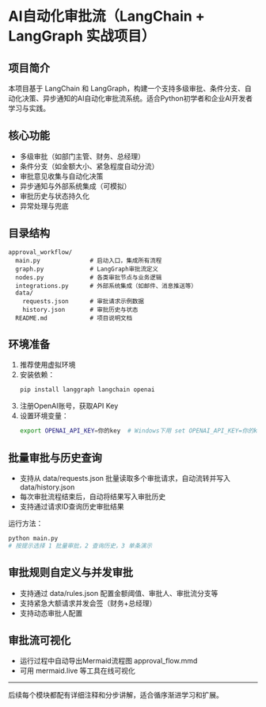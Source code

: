 # AI自动化审批流（LangChain + LangGraph 实战项目）

## 项目简介
本项目基于 LangChain 和 LangGraph，构建一个支持多级审批、条件分支、自动化决策、异步通知的AI自动化审批流系统。适合Python初学者和企业AI开发者学习与实践。

## 核心功能
- 多级审批（如部门主管、财务、总经理）
- 条件分支（如金额大小、紧急程度自动分流）
- 审批意见收集与自动化决策
- 异步通知与外部系统集成（可模拟）
- 审批历史与状态持久化
- 异常处理与兜底

## 目录结构
```
approval_workflow/
  main.py              # 启动入口，集成所有流程
  graph.py             # LangGraph审批流定义
  nodes.py             # 各类审批节点与业务逻辑
  integrations.py      # 外部系统集成（如邮件、消息推送等）
  data/
    requests.json      # 审批请求示例数据
    history.json       # 审批历史与状态
  README.md            # 项目说明文档
```

## 环境准备
1. 推荐使用虚拟环境
2. 安装依赖：
   ```bash
   pip install langgraph langchain openai
   ```
3. 注册OpenAI账号，获取API Key
4. 设置环境变量：
   ```bash
   export OPENAI_API_KEY=你的key  # Windows下用 set OPENAI_API_KEY=你的key
   ```

## 批量审批与历史查询
- 支持从 data/requests.json 批量读取多个审批请求，自动流转并写入 data/history.json
- 每次审批流程结束后，自动将结果写入审批历史
- 支持通过请求ID查询历史审批结果

运行方法：
```bash
python main.py
# 按提示选择 1 批量审批，2 查询历史，3 单条演示
```

## 审批规则自定义与并发审批
- 支持通过 data/rules.json 配置金额阈值、审批人、审批流分支等
- 支持紧急大额请求并发会签（财务+总经理）
- 支持动态审批人配置

## 审批流可视化
- 运行过程中自动导出Mermaid流程图 approval_flow.mmd
- 可用 mermaid.live 等工具在线可视化

---

后续每个模块都配有详细注释和分步讲解，适合循序渐进学习和扩展。 